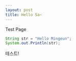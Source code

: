 ```yaml
---
layout: post
title: Hello Sa~
---
```


Test Page

```java
String str = "Hello Mingeun";
System.out.Println(str);
```
테스트! 
